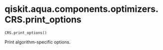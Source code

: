 # qiskit.aqua.components.optimizers.CRS.print\_options

`CRS.print_options()`

Print algorithm-specific options.
